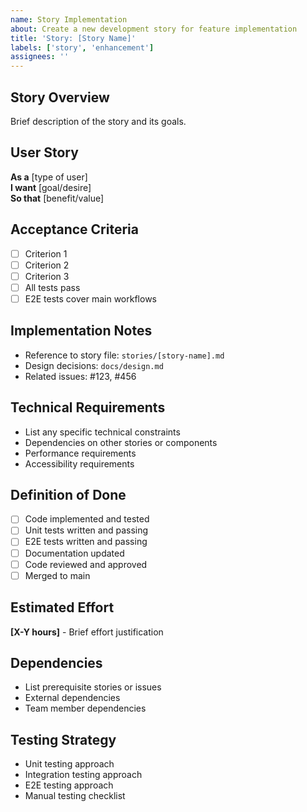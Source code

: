 ```yaml
---
name: Story Implementation
about: Create a new development story for feature implementation
title: 'Story: [Story Name]'
labels: ['story', 'enhancement']
assignees: ''
---
```


## Story Overview
Brief description of the story and its goals.

## User Story
**As a** [type of user]  
**I want** [goal/desire]  
**So that** [benefit/value]

## Acceptance Criteria
- [ ] Criterion 1
- [ ] Criterion 2
- [ ] Criterion 3
- [ ] All tests pass
- [ ] E2E tests cover main workflows

## Implementation Notes
- Reference to story file: `stories/[story-name].md`
- Design decisions: `docs/design.md`
- Related issues: #123, #456

## Technical Requirements
- List any specific technical constraints
- Dependencies on other stories or components
- Performance requirements
- Accessibility requirements

## Definition of Done
- [ ] Code implemented and tested
- [ ] Unit tests written and passing
- [ ] E2E tests written and passing
- [ ] Documentation updated
- [ ] Code reviewed and approved
- [ ] Merged to main

## Estimated Effort
**[X-Y hours]** - Brief effort justification

## Dependencies
- List prerequisite stories or issues
- External dependencies
- Team member dependencies

## Testing Strategy
- Unit testing approach
- Integration testing approach
- E2E testing approach
- Manual testing checklist
